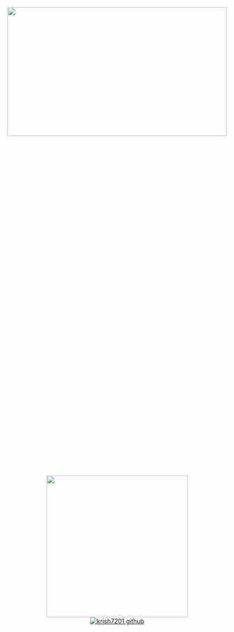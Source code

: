 <div align="center">
    <img src="https://github.com/krish7201/krish7201/blob/main/title.svg" height="27.5%" width="100%">
</div>
<div align=center>
   
  <!--This guy did an amazing job making these widgets-->
  <!--https://github.com/anuraghazra/github-readme-stats-->
  <a href="https://github.com/krish7201?tab=repositories">
    <img width=325 align="center" src="https://github-readme-stats.vercel.app/api/top-langs/?username=krish7201&title_color=ffffff&text_color=ffffff&icon_color=61dafb&bg_color=25282a&langs_count=8&layout=compact&border_color=61dafb&hide_border=true"/>
  </a>
</div>
<div align=center>
<a href="https://visitor-badge.glitch.me/badge?page_id=krish7201"> <img alt="krish7201 github" src="https://visitor-badge.glitch.me/badge?page_id=krish7201"></a>
</div
